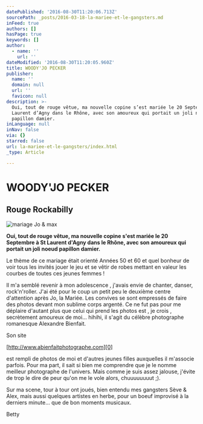 ```yaml
---
datePublished: '2016-08-30T11:20:06.713Z'
sourcePath: _posts/2016-03-18-la-mariee-et-le-gangsters.md
inFeed: true
authors: []
hasPage: true
keywords: []
author:
  - name: ''
    url: ''
dateModified: '2016-08-30T11:20:05.960Z'
title: WOODY'JO PECKER
publisher:
  name: ''
  domain: null
  url: ''
  favicon: null
description: >-
  Oui, tout de rouge vêtue, ma nouvelle copine s’est mariée le 20 Septembre à St
  Laurent d’Agny dans le Rhône, avec son amoureux qui portait un joli noeud
  papillon damier.
inLanguage: null
inNav: false
via: {}
starred: false
url: la-mariee-et-le-gangsters/index.html
_type: Article

---
```

# WOODY'JO PECKER

## Rouge Rockabilly
![mariage Jo & max](https://the-grid-user-content.s3-us-west-2.amazonaws.com/5240cdc8-4b81-43e2-a36b-7e2217a4d65b.jpg)

**Oui, tout de rouge vêtue, ma nouvelle copine s'est mariée le 20 Septembre à St Laurent d'Agny dans le Rhône, avec son amoureux qui portait un joli noeud papillon damier.**

Le thème de ce mariage était orienté Années 50 et 60 et quel bonheur de voir tous les invités jouer le jeu et se vêtir de robes mettant en valeur les courbes de toutes ces jeunes femmes !

Il m'a semblé revenir à mon adolescence , j'avais envie de chanter, danser, rock'n'roller. J'ai été pour le coup un petit peu le deuxième centre d'attention après Jo, la Mariée. Les convives se sont empressés de faire des photos devant mon sublime corps argenté. Ce ne fut pas pour me déplaire d'autant plus que celui qui prend les photos est , je crois , secrètement amoureux de moi... hihihi, il s'agit du célèbre photographe romanesque Alexandre Bienfait.

Son site

[http://www.abienfaitphotographe.com][0]

est rempli de photos de moi et d'autres jeunes filles auxquelles il m'associe parfois. Pour ma part, il sait si bien me comprendre que je le nomme meilleur photographe de l'univers. Mais comme je suis assez jalouse, j'évite de trop le dire de peur qu'on me le vole alors, chuuuuuuuut ;).

Sur ma scene, tour à tour ont joués, bien entendu mes gangsters Sève & Alex, mais aussi quelques artistes en herbe, pour un boeuf improvisé à la derniers minute... que de bon moments musicaux.

Betty

[0]: http://www.abienfaitphotographe.com/